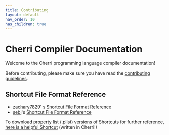 ```yaml
---
title: Contributing
layout: default
nav_order: 10
has_children: true
---
```


# Cherri Compiler Documentation

Welcome to the Cherri programming language compiler documentation!

Before contributing, please make sure you have read the [contributing guidelines](https://github.com/electrikmilk/cherri/blob/main/CONTRIBUTING.md).

## Shortcut File Format Reference

- [zachary7829](https://github.com/zachary7829)'
  s [Shortcut File Format Reference](https://zachary7829.github.io/blog/shortcuts/fileformat)
- [sebj](https://github.com/sebj)'s [Shortcut File Format Reference](https://github.com/sebj/iOS-Shortcuts-Reference)

To download property list (.plist) versions of Shortcuts for further reference, [here is a helpful Shortcut](https://routinehub.co/shortcut/13252/) (written in Cherri!)
